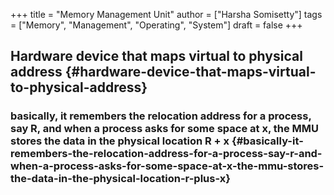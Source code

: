 +++
title = "Memory Management Unit"
author = ["Harsha Somisetty"]
tags = ["Memory", "Management", "Operating", "System"]
draft = false
+++

## Hardware device that maps virtual to physical address {#hardware-device-that-maps-virtual-to-physical-address}


### basically, it remembers the relocation address for a process, say R, and when a process asks for some space at x, the MMU stores the data in the physical location R + x {#basically-it-remembers-the-relocation-address-for-a-process-say-r-and-when-a-process-asks-for-some-space-at-x-the-mmu-stores-the-data-in-the-physical-location-r-plus-x}